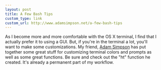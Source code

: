 ```yaml
---
layout: post
title: A Few Bash Tips
custom_type: link
custom_url: http://www.adamsimpson.net/a-few-bash-tips
---
```


As I become more and more comfortable with the OS X terminal, I find that I actually prefer it to using a GUI. But, if you're in the terminal a lot, you'll want to make some customizations. My friend, [Adam Simpson](http://www.adamsimpson.net) has put together some great stuff for customizing terminal colors and prompts as well as some great functions. Be sure and check out the "ht" function he created. It's already a permanent part of my workflow. 